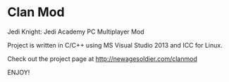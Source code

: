 Clan Mod
=========

Jedi Knight: Jedi Academy PC Multiplayer Mod

Project is written in C/C++ using MS Visual Studio 2013 and ICC for Linux. 

Check out the project page at http://newagesoldier.com/clanmod

ENJOY!
